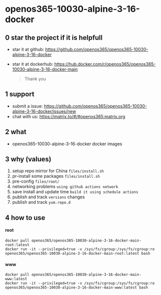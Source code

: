 # openos365-10030-alpine-3-16-docker

## 0 star the project if it is helpfull

* star it at github: https://github.com/openos365/openos365-10030-alpine-3-16-docker
* star it at dockerhub: https://hub.docker.com/r/openos365/openos365-10030-alpine-3-16-docker-main

  > Thank you

## 1 support

* submit a issue: https://github.com/openos365/openos365-10030-alpine-3-16-docker/issues/new
* chat with us: https://matrix.to/#/#openos365:matrix.org

## 2 what

* openos365-10030-alpine-3-16-docker docker images
  
## 3 why (values)

1. setup repo mirror for China `files/install.sh`
1. pr-install some packages `files/install.sh`
1. pre-config `files/root/`
1. networking problems `using github actions network`
1. save install and update time `build it using schedule actions`
1. publish and track `versions` changes
1. publish and track `yum.repo.d`

## 4 how to use

#### root
```
docker pull openos365/openos365-10030-alpine-3-16-docker-main-root:latest
docker run -it --privileged=true -v /sys/fs/cgroup:/sys/fs/cgroup:ro openos365/openos365-10030-alpine-3-16-docker-main-root:latest bash
```
#### www

```
docker pull openos365/openos365-10030-alpine-3-16-docker-main-www:latest
docker run -it --privileged=true -v /sys/fs/cgroup:/sys/fs/cgroup:ro openos365/openos365-10030-alpine-3-16-docker-main-www:latest bash
```
